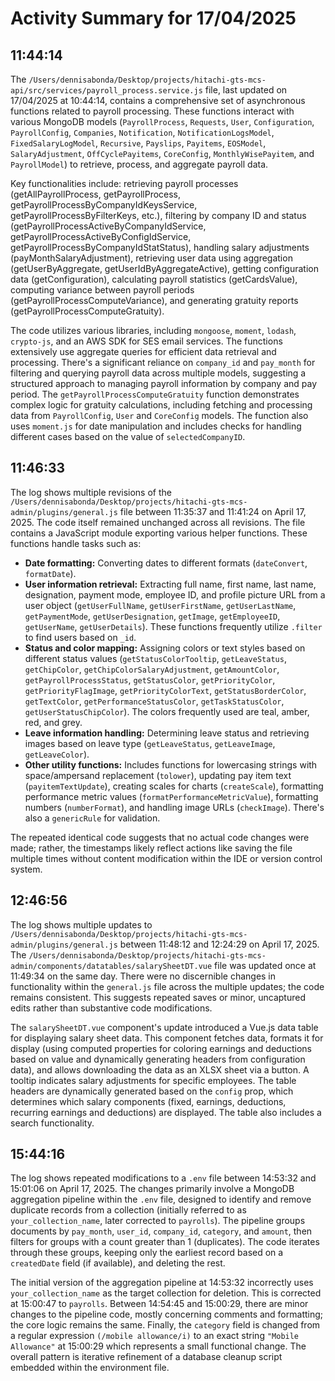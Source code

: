 # Activity Summary for 17/04/2025

## 11:44:14
The `/Users/dennisabonda/Desktop/projects/hitachi-gts-mcs-api/src/services/payroll_process.service.js` file, last updated on 17/04/2025 at 10:44:14, contains a comprehensive set of asynchronous functions related to payroll processing.  These functions interact with various MongoDB models (`PayrollProcess`, `Requests`, `User`, `Configuration`, `PayrollConfig`, `Companies`, `Notification`, `NotificationLogsModel`, `FixedSalaryLogModel`, `Recursive`, `Payslips`, `Payitems`, `EOSModel`, `SalaryAdjustment`, `OffCyclePayitems`, `CoreConfig`, `MonthlyWisePayitem`, and `PayrollModel`) to retrieve, process, and aggregate payroll data.

Key functionalities include: retrieving payroll processes (getAllPayrollProcess, getPayrollProcess, getPayrollProcessByCompanyIdKeysService, getPayrollProcessByFilterKeys, etc.),  filtering by company ID and status (getPayrollProcessActiveByCompanyIdService, getPayrollProcessActiveByConfigIdService, getPayrollProcessByCompanyIdStatStatus),  handling salary adjustments (payMonthSalaryAdjustment), retrieving user data using aggregation (getUserByAggregate, getUserIdByAggregateActive),  getting configuration data (getConfiguration), calculating payroll statistics (getCardsValue), computing variance between payroll periods (getPayrollProcessComputeVariance), and generating gratuity reports (getPayrollProcessComputeGratuity).

The code utilizes various libraries, including `mongoose`, `moment`, `lodash`, `crypto-js`, and an AWS SDK for SES email services.  The functions extensively use aggregate queries for efficient data retrieval and processing.  There's a significant reliance on `company_id` and `pay_month` for filtering and querying payroll data across multiple models, suggesting a structured approach to managing payroll information by company and pay period.  The `getPayrollProcessComputeGratuity` function demonstrates complex logic for gratuity calculations, including fetching and processing data from `PayrollConfig`, `User` and `CoreConfig` models.  The function also uses `moment.js` for date manipulation and includes checks for handling different cases based on the value of `selectedCompanyID`.


## 11:46:33
The log shows multiple revisions of the `/Users/dennisabonda/Desktop/projects/hitachi-gts-mcs-admin/plugins/general.js` file between 11:35:37 and 11:41:24 on April 17, 2025.  The code itself remained unchanged across all revisions.  The file contains a JavaScript module exporting various helper functions.  These functions handle tasks such as:

* **Date formatting:** Converting dates to different formats (`dateConvert`, `formatDate`).
* **User information retrieval:** Extracting full name, first name, last name, designation, payment mode, employee ID, and profile picture URL from a user object (`getUserFullName`, `getUserFirstName`, `getUserLastName`, `getPaymentMode`, `getUserDesignation`, `getImage`, `getEmployeeID`, `getUserName`, `getUserDetails`).  These functions frequently utilize `.filter` to find users based on `_id`.
* **Status and color mapping:** Assigning colors or text styles based on different status values (`getStatusColorTooltip`, `getLeaveStatus`, `getChipColor`, `getChipColorSalaryAdjustment`, `getAmountColor`, `getPayrollProcessStatus`, `getStatusColor`, `getPriorityColor`, `getPriorityFlagImage`, `getPriorityColorText`, `getStatusBorderColor`, `getTextColor`, `getPerformanceStatusColor`, `getTaskStatusColor`, `getUserStatusChipColor`).  The colors frequently used are teal, amber, red, and grey.
* **Leave information handling:** Determining leave status and retrieving images based on leave type (`getLeaveStatus`, `getLeaveImage`, `getLeaveColor`).
* **Other utility functions:**  Includes functions for lowercasing strings with space/ampersand replacement (`tolower`), updating pay item text (`payitemTextUpdate`), creating scales for charts (`createScale`), formatting performance metric values (`formatPerformanceMetricValue`), formatting numbers (`numberFormat`), and handling image URLs (`checkImage`).  There's also a `genericRule` for validation.

The repeated identical code suggests that no actual code changes were made; rather, the timestamps likely reflect actions like saving the file multiple times without content modification within the IDE or version control system.


## 12:46:56
The log shows multiple updates to `/Users/dennisabonda/Desktop/projects/hitachi-gts-mcs-admin/plugins/general.js`  between 11:48:12 and 12:24:29 on April 17, 2025.  The  `/Users/dennisabonda/Desktop/projects/hitachi-gts-mcs-admin/components/datatables/salarySheetDT.vue` file was updated once at 11:49:34 on the same day.  There were no discernible changes in functionality within the `general.js` file across the multiple updates; the code remains consistent. This suggests repeated saves or minor, uncaptured edits rather than substantive code modifications.

The `salarySheetDT.vue` component's update introduced a Vue.js data table for displaying salary sheet data.  This component fetches data, formats it for display (using computed properties for coloring earnings and deductions based on value and dynamically generating headers from configuration data), and allows downloading the data as an XLSX sheet via a button.  A tooltip indicates salary adjustments for specific employees.  The table headers are dynamically generated based on the `config` prop, which determines which salary components (fixed, earnings, deductions, recurring earnings and deductions) are displayed. The table also includes a search functionality.


## 15:44:16
The log shows repeated modifications to a `.env` file between 14:53:32 and 15:01:06 on April 17, 2025.  The changes primarily involve a MongoDB aggregation pipeline within the `.env` file, designed to identify and remove duplicate records from a collection (initially referred to as  `your_collection_name`, later corrected to `payrolls`).  The pipeline groups documents by `pay_month`, `user_id`, `company_id`, `category`, and `amount`, then filters for groups with a count greater than 1 (duplicates).  The code iterates through these groups, keeping only the earliest record based on a `createdDate` field (if available), and deleting the rest.

The initial version of the aggregation pipeline at 14:53:32 incorrectly uses `your_collection_name` as the target collection for deletion.  This is corrected at 15:00:47 to `payrolls`.  Between 14:54:45 and 15:00:29, there are minor changes to the pipeline code, mostly concerning comments and formatting; the core logic remains the same. Finally, the `category` field is changed from a regular expression `(/mobile allowance/i)` to an exact string `"Mobile Allowance"` at 15:00:29 which represents a small functional change.  The overall pattern is iterative refinement of a database cleanup script embedded within the environment file.
